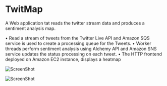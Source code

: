 # TwitMap

A Web application tat reads the twitter stream data and produces a sentiment analysis map.

• Read a stream of tweets from the Twitter Live API and Amazon SQS service is used to create a processing queue for the Tweets. • Worker threads perform sentiment analysis using Alchemy API and Amazon SNS service updates the status processing on each tweet. • The HTTP frontend deployed on Amazon EC2 instance, displays a heatmap

![ScreenShot](http://s13.postimg.org/dz37p9ew7/imageedit_4_5606715183.jpg)

![ScreenShot](http://s4.postimg.org/h55x1fli5/imageedit_2_9751754738.jpg)
